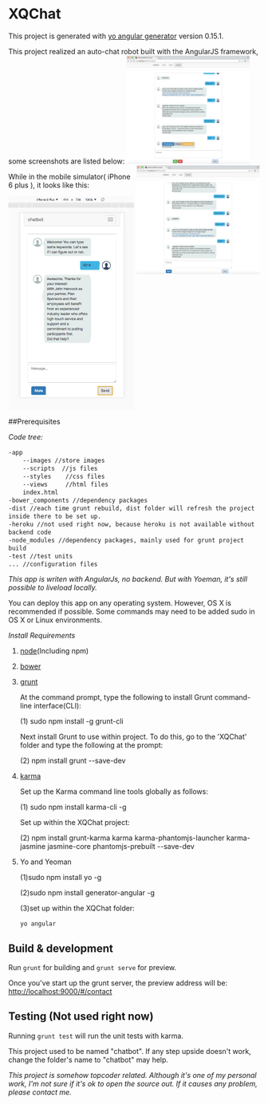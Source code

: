# XQChat

This project is generated with [yo angular generator](https://github.com/yeoman/generator-angular)
version 0.15.1.

This project realized an auto-chat robot built with the AngularJS framework, some screenshots are listed below:
<img src="https://github.com/xiangqianli/XQChat/blob/master/screenshots/snapshot_pc1.png?raw=true" width="49%" ></img>
<img src="https://github.com/xiangqianli/XQChat/blob/master/screenshots/snapshot_pc2.png?raw=true" width="49%" style="float:right;" ></img>  

While in the mobile simulator( iPhone 6 plus ), it looks like this:  

<img src="https://github.com/xiangqianli/XQChat/blob/master/screenshots/snapshot_phone.png?raw=true" width="50%" align="center" ></img>

##Prerequisites

*Code tree:*  

    -app
        --images //store images
        --scripts  //js files
        --styles    //css files
        --views     //html files
        index.html
    -bower_components //dependency packages
    -dist //each time grunt rebuild, dist folder will refresh the project inside there to be set up.
    -heroku //not used right now, because heroku is not available without backend code
    -node_modules //dependency packages, mainly used for grunt project build
    -test //test units
    ... //configuration files

*This app is writen with AngularJs, no backend. But with Yoeman, it's still possible to liveload locally.*  

You can deploy this app on any operating system. However, OS X is recommended if possible. Some commands may need to be added sudo in OS X or Linux environments.  

*Install Requirements*

1. [node](https://nodejs.org)(Including npm)  

2. [bower](https://bower.io/)

3. [grunt](http://gruntjs.com/getting-started)  

   At the command prompt, type the following to install Grunt command-line interface(CLI):  

    (1)  sudo npm install -g grunt-cli  
    
   Next install Grunt to use within project. To do this, go to the 'XQChat' folder and type the following at the prompt:  

    (2)  npm install grunt --save-dev

4. [karma](https://karma-runner.github.io/1.0/intro/installation.html)  

   Set up the Karma command line tools globally as follows:  
   
   (1) sudo npm install karma-cli -g 
   
   Set up within the XQChat project:  
   
   (2) npm install grunt-karma karma karma-phantomjs-launcher karma-jasmine jasmine-core phantomjs-prebuilt --save-dev

5. Yo and Yeoman  

   (1)sudo npm install yo -g  
   
   (2)sudo npm install generator-angular -g  
   
   (3)set up within the XQChat folder:  
   
       yo angular


## Build & development

Run `grunt` for building and `grunt serve` for preview.

Once you've start up the grunt server, the preview address will be: [http://localhost:9000/#/contact](http://localhost:9000/#/contact)

## Testing (Not used right now)

Running `grunt test` will run the unit tests with karma.

This project used to be named "chatbot". If any step upside doesn't work, change the folder's name to "chatbot" may help.

*This project is somehow topcoder related. Although it's one of my personal work, I'm not sure if it's ok to open the source out. If it causes any problem, please contact me.*